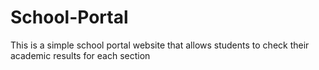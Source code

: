 # School-Portal
This is a simple school portal website that allows students to check their academic results for each section
